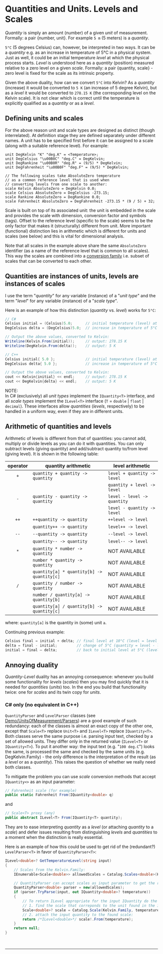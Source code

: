 # Quantities and Units. Levels and Scales

_Quantity_ is simply an amount (number) of a given _unit_ of measurement. Formally: a pair {number, unit}. For example `5 m` (5 meters) is a _quantity_. 

`5°C` (5 degrees Celsius) can, however, be interpreted in two ways.
It can be a _quantity_ e.g. as an increase in temperature of 5°C in a physical system.
Just as well, it could be an initial temperature _level_ at which the physical process starts.
_Level_ is understood here as a _quantity_ (position) measured relative to a zero level on a given _scale_.
Formally: a pair {quantity, scale} - zero level is fixed for the scale as its intrinsic property.

Given the above duality, how can we convert `5°C` into Kelvin? As a _quantity_ (increase) it would be converted to `5 K` (an increase of 5 degree Kelvin), but as a _level_ it would be converted to `278.15 K` (the corresponding level on the Kelvin scale). It is not clear which is correct until the temperature is explicitly qualified as a _quantity_ or as a _level_.


## Defining units and scales

For the above reason unit and scale types are designed as distinct (though interrelated). At definition stage they are defined separately under different names. A unit has to be specified first before it can be assigned to a scale (along with a suitable reference level). For example:

```JS
unit DegKelvin "K" "deg.K" = <Temperature>;
unit DegCelsius "\u00B0C" "deg.C" = DegKelvin;
unit DegRankine "\u00B0R" "deg.R" = (9/5) * DegKelvin;
unit DegFahrenheit "\u00B0F" "deg.F" = (9/5) * DegKelvin;

// The following scales take AbsoluteZero temperature
// as a common reference level that is used when
// converting levels from one scale to another:
scale Kelvin AbsoluteZero = DegKelvin 0.0;
scale Celsius AbsoluteZero = DegCelsius -273.15;
scale Rankine AbsoluteZero = DegRankine 0.0;
scale Fahrenheit AbsoluteZero = DegFahrenheit -273.15 * (9 / 5) + 32;
```
Scale is built on top of its associated unit: the unit is embedded in the scale and provides the scale with dimension, conversion factor and symbols (tags). Offset to the reference level (specific to the scale) seems to be the only factor that makes it (structurally) different from unit. More important (functional) distinction lies in arithmetic which is different for units and scales (see below) and this is vital for dimensional analysis.

Note that all scales in the example above share the same `AbsoluteZero` identifier (as a name of the reference level that is common to all scales). This way the scales are combined into a [conversion family](./Families.md) i.e. subset of scales that can be converted to each other.


## Quantities are instances of units, levels are instances of scales

I use the term "_quantity_" for any variable (instance) of a "_unit type_" and the term "_level_" for any variable (instance) of a "_scale type_".

Here is an example of how this distinction (_quantity_ vs. _level_) works for `5°C`:


```C#
// C#
Celsius initial = (Celsius)5.0;      // initial temperature (level) at 5°C
DegCelsius delta = (DegCelsius)5.0;  // increase in temperature of 5°C (quantity)

// Output the above values, converted to Kelvin:
Writeline(Kelvin.From(initial));     // output: 278.15 K
Writeline(DegKelvin.From(delta));    // output: 5 K
```

```C++
// C++
Celsius initial{ 5.0 };              // initial temperature (level) at 5°C
DegCelsius delta{ 5.0 };             // increase in temperature of 5°C (quantity)

// Output the above values, converted to Kelvin:
cout << Kelvin{initial} << endl;     // output: 278.15 K
cout << DegKelvin{delta} << endl;    // output: 5 K
```
NOTE:  
In C# (exclusively) all _unit types_ implement the `IQuantity<T>` interface,
and all _scale types_ implement the `ILevel<T>` interface (`T` = `double` | `float` | `decimal`).
These interfaces allow _quantities_ (_levels_, respectively) to be handled in a uniform way, even if they are in different units.


## Arithmetic of quantities and levels

Arithmetic of levels is different from that of quantities: you cannot add, multiply or divide levels as you can do it with quantities. You can only subtract levels (giving quantity) and add/subtract quantity to/from level (giving level). It is shown in the following table:

operator | quantity arithmetic                        | level arithmetic             |
:-------:| ------------------------------------------ | ---------------------------- |
`+`      | `quantity + quantity -> quantity`          | `level + quantity -> level`  |
&nbsp;   | &nbsp;                                     | `quantity + level -> level`  |
`-`      | `quantity - quantity -> quantity`          | `level - level -> quantity`  |
&nbsp;   | &nbsp;                                     | `level - quantity -> level`  | 
`++`     | `++quantity -> quantity`                   | `++level -> level`           |
&nbsp;   | `quantity++ -> quantity`                   | `level++ -> level`           |
`--`     | `--quantity -> quantity`                   | `--level -> level`           |
&nbsp;   | `quantity-- -> quantity`                   | `level-- -> level`           |
`*`      | `quantity * number -> quantity`            | NOT AVAILABLE                |
&nbsp;   | `number * quantity -> quantity`            | NOT AVAILABLE                |
&nbsp;   | `quantity[a] * quantity[b] -> quantity[c]` | NOT AVAILABLE                |
`/`      | `quantity / number -> quantity`            | NOT AVAILABLE                |
&nbsp;   | `number / quantity[a] -> quantity[b]`      | NOT AVAILABLE                |
&nbsp;   | `quantity[a] / quantity[b] -> quantity[c]` | NOT AVAILABLE                |

where: `quantity[a]` is the quantity in (some) unit `a`.

Continuing previous example:
```C#
Celsius final = initial + delta; // final level at 10°C (level = level + quantity)
delta = final - initial;         // change of 5°C (quantity = level - level)
initial = final – delta;         // back to initial level at 5°C (level = level - quantity)
```


## Annoying duality

_Quantity_-_Level_ duality has an annoying consequence: whenever you build some functionality for _levels_ (_scales_) then you may find quickly that it is needed for _quantities_ (_units_) too. In the end you build that functionality twice: one for _scales_ and its twin copy for _units_.

### C# only (no equivalent in C++)

`QuantityParser` and `LevelParser` classes (see [Demo/UnitsOfMeasurement/Parsers](https://github.com/mangh/Metrology/tree/main/Demo/UnitsOfMeasurement/Parsers)) are a good example of such redundancy: each of the classes is almost an exact copy of the other one, except that `Scale<T>` replace `Unit<T>` and `ILevel<T>` replace `IQuantity<T>`. Both classes serve the same purpose i.e. parsing input text, checked by a set of allowed units. They differ only in the returned value (`ILevel<T>` or `IQuantity<T>`). To put it another way: the input text (e.g. "`100 deg.C`") looks the same, is processed the same and checked by the same units (e.g. DegKelvin.Family) - the only difference is the interpretation of the result (as a _level_ or as a _quantity_). This raises the question of whether we really need both classes.

To mitigate the problem you can use _scale_ conversion methods that accept `IQuantity<>` as an input parameter:

```C#
// Fahrenheit scale (for example)
public static Fahrenheit From(IQuantity<double> q)
```
and

```C#
// Scale<T> proxy (any)
public abstract ILevel<T> From(IQuantity<T> quantity);
```

They are to ease interpreting _quantity_ as a _level_ (or attaching _quantity_ to a _scale_) and defer issues resulting from distinguishing _levels_ and _quantities_ to a moment when the distinction is really essential. 

Here is an example of how this could be used to get rid of the (redundant?) `LevelParser<T>` in favor of `QuantityParser<T>`:
```C#
ILevel<double>? GetTemperatureLevel(string input)
{
    // Scales from the Kelvin.Family:
    IEnumerable<Scale<double>> allowedScales = Catalog.Scales<double>(Kelvin.Family);

    // QuantityParser can accept scales as input parameter to get the required units:
    QuantityParser<double> parser = new(allowedScales); 
    if (parser.TryParse(input, out IQuantity<double>? temperature))
    {
        // To return ILevel appropriate for the input IQuantity do the following:
        // 1. find the scale that correponds to the unit found in the input string:
        Scale<double>? scale = Catalog.Scale(Kelvin.Family, temperature!.Unit);
        // 2. attach the input quantity to the found scale:
        return /*ILevel<double>*/ scale!.From(temperature);
    }
    return null;
}
```

<br/>

----